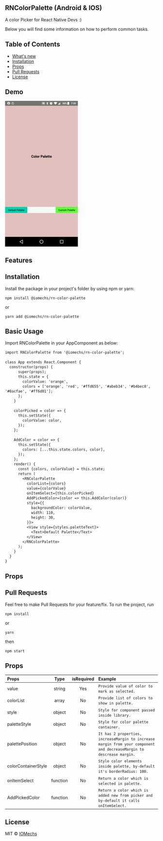 ## RNColorPalette (Android & IOS)
A color Picker for React Native Devs :)

Below you will find some information on how to perform common tasks.<br>


## Table of Contents

- [What's new](#whats-new)
- [Installation](#installation)
- [Props](#props)
- [Pull Requests](#pr)
- [License](#license)


## Demo
![](assets/android-demo.gif)

## Features


## Installation

Install the package in your project's folder by using npm or yarn:

```
npm install @iomechs/rn-color-palette
```
or
```
yarn add @iomechs/rn-color-palette
```

## Basic Usage

Import RNColorPalette in your AppComponent as below:

```
import RNColorPalette from '@iomechs/rn-color-palette';

class App extends React.Component {
  constructor(props) {
      super(props);
      this.state = {
        colorValue: 'orange',
        colors = ['orange', 'red', '#ffd655', '#abeb34', '#b4bec8', '#0acfae', '#ff6d01']; 
      };
    }
    
    colorPicked = color => {
      this.setState({
        colorValue: color,
      });
    };

    AddColor = color => {
      this.setState({
        colors: [...this.state.colors, color],
      });
    };
    render() {
      const {colors, colorValue} = this.state;
      return (
        <RNColorPalette
          colorList={colors}
          value={colorValue}
          onItemSelect={this.colorPicked}
          AddPickedColor={color => this.AddColor(color)}
          style={{
            backgroundColor: colorValue,
            width: 110,
            height: 30,
          }}>
          <View style={styles.paletteText}>
            <Text>Default Palette</Text>
          </View>
        </RNColorPalette>
      );
    }
  }
}

```


## Props



## Pull Requests

Feel free to make Pull Requests for your feature/fix.
To run the project, run
```
npm install
```
or
```
yarn
```
then
```
npm start
```
## Props

| Props  |  Type  | isRequired | Example                                                                                                                                            |
| :----- | :----: | :--------: | :------------------------------------------------------------------------------------------------------------------------------------------------- |
| value  | string |     Yes     | `Provide value of color to mark as selected.` |
| colorList  | array |     No     | `Provide list of colors to show in palette.` |
| style  | object |     No     | `Style for component passed inside library.` |
| paletteStyle  | object |     No     | `Style for color palette container.` |
| palettePosition  | object |     No     | `It has 2 properties, increaseMargin to increase margin from your component and decreaseMargin to descrease margin.` |
| colorContainerStyle  | object |     No     | `Style color elements inside palette, by-default it's borderRadius: 100.` |
| onItemSelect  | function |     No     | `Return a color which is selected in palette.` |
| AddPickedColor  | function |     No     | `Return a color which is added new from picker and by-default it calls onItemSelect.` |
                                                                     

## License
MIT © [IOMechs](https://github.com/IOmechs)